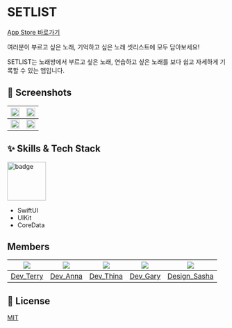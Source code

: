 
# SETLIST

[App Store 바로가기](https://apps.apple.com/us/app/setlist/id6443660710)

여러분이 부르고 싶은 노래, 기억하고 싶은 노래 셋리스트에 모두 담아보세요!

SETLIST는 노래방에서 부르고 싶은 노래, 연습하고 싶은 노래를 보다 쉽고 자세하게 기록할 수 있는 앱입니다.





## :green_heart: Screenshots
|<img src = "https://user-images.githubusercontent.com/67509011/215311649-c0633ddd-6d0a-4cd9-8a78-4332924d80f7.png" width="100%" height="100%">| <img src = "https://user-images.githubusercontent.com/67509011/215311654-edb24678-8374-4d45-9e88-d3af0d8d6fde.png" width="100%" height="100%">|
|:---:|:---:|
|<img src = "https://user-images.githubusercontent.com/67509011/215311659-28a42ff7-ad92-4d23-bf56-f6fd38550d1e.png" width="100%" height="100%">|<img src = "https://user-images.githubusercontent.com/67509011/215311664-55eb8dcd-6015-4c94-a203-bf7ab2ea4dfb.png" width="100%" height="100%">|





## :sparkles: Skills & Tech Stack
<img width="89" alt="badge" src="https://img.shields.io/badge/iOS-15.0+-silver">

- SwiftUI
- UIKit
- CoreData


## Members
|<img src="https://github.com/terry-koo.png">|<img src="https://github.com/Eunbi-Cho.png">|<img src="https://github.com/junginyu.png">|<img src="https://github.com/Anti9uA.png">|<img src="https://github.com/erabhre.png">|
|:-:|:-:|:-:|:-:|:-:|
|[Dev_Terry](https://github.com/terry-koo)|[Dev_Anna](https://github.com/Eunbi-Cho)|[Dev_Thina](https://github.com/junginyu)|[Dev_Gary](https://github.com/Anti9uA)|[Design_Sasha](https://github.com/erabhre)|


## :lock_with_ink_pen: License
[MIT](https://choosealicense.com/licenses/mit/)
